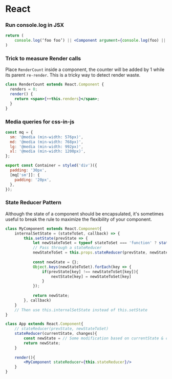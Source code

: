 # React

### Run console.log in JSX

```jsx
return (
    console.log(‘foo foo’) || <Component argument={console.log(foo) || bar} />
)
```

### Trick to measure Render calls

Place `RenderCount` inside a component, the counter will be added by 1 while its parent `re-render`. This is a tricky way to detect render waste.

```jsx
class RenderCount extends React.Component {
  renders = 0;
  render() {
    return <span>{++this.renders}</span>;
  }
}
```

### ​Media queries for css-in-js

```jsx
const mq = {
  sm: '@media (min-width: 576px)',
  md: '@media (min-width: 768px)',
  lg: '@media (min-width: 992px)',
  xl: '@media (min-width: 1200px)',
};

export const Container = styled('div')({
  padding: '30px',
  [mq['sm']]: {
    padding: '20px',
  },
});
```

### State Reducer Pattern

Although the state of a component should be encapsulated, it's sometimes useful to break the rule to maximize the flexibility of your component.

```jsx
class MyComponent extends React.Component{
    internalSetState = (stateToSet, callback) => {
        this.setState(prevState => {
            let newStateToSet = typeof stateToSet === 'function' ? stateToSet(prevState) : stateToSet;
            // Pass through a stateReducer
            newStateToSet = this.props.stateReducer(prevState, newStateToSet);            
            
            const newState = {};
            Object.keys(newStateToSet).forEach(key => {
                if(prevState[key] !== newStateToSet[key]){
                    nextState[key] = newStateToSet[key]
                }
            });            
            
            return newState;
        }, callback)
    }
    // Then use this.internalSetState instead of this.setState
}

class App extends React.Component{
    // stateReducer(prevState, newStateToSet)
    stateReducer(currentState, changes){
        const newState = // Some modification based on currentState & changes                
        return newState;
    }
    
    render(){
        <MyComponent stateReducer={this.stateReducer}/>
    }
}
```

